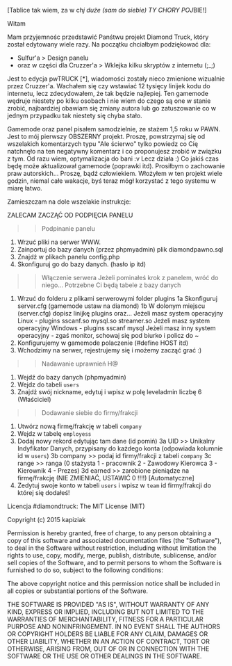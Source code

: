 
[Tablice tak wiem, za w ch*j duże (sam do siebie) TY CHORY POJ*BIE!]

Witam

Mam przyjemnośc przedstawić Panśtwu projekt Diamond Truck, który został edytowany wiele razy.
Na początku chciałbym podziękować dla:
- Sulfur'a > Design panelu
- oraz w części dla Cruzzer'a > Wklejka kilku skryptów z internetu (;_;)

Jest to edycja pwTRUCK [*], wiadomości zostały nieco zmienione wizualnie przez Cruzzer'a.
Wachałem się czy wstawiać 12 tysięcy linijek kodu do internetu, lecz zdecydowałem, że tak będzie najlepiej.
Ten gamemode wędruje niestety po kilku osobach i nie wiem do czego są one w stanie zrobić, najbardziej obawiam się
zmiany autora lub go zatuszowanie co w jednym przypadku tak niestety się chyba stało.

Gamemode oraz panel pisałem samodzielnie, ze stażem 1,5 roku w PAWN. Jest to mój pierwszy OBSZERNY projekt.
Proszę, powstrzymaj się od wszelakich komentarzych typu "Ale ścierwo" tylko powiedz co Cię natchnęło na ten negatywny komentarz i co proponujesz
zrobić w związku z tym. Od razu wiem, optymalizacja do bani :v Lecz działa :)
Co jakiś czas będę może aktualizował gamemode (poprawki itd).
Prosiłbym o zachowanie praw autorskich... Proszę, bądź człowiekiem. Włożyłem w ten projekt wiele godzin, niemal całe wakacje, byś teraz mógł
korzystać z tego systemu w miarę łatwo.

Zamieszczam na dole wszelakie instrukcje:

ZALECAM ZACZĄĆ OD PODPIĘCIA PANELU

>> Podpinanie panelu
1. Wrzuć pliki na serwer WWW.
2. Zainportuj do bazy danych (przez phpmyadmin) plik diamondpawno.sql
3. Znajdź w plikach panelu config.php
4. Skonfiguruj go do bazy danych. (hasło ip itd)

>> Włączenie serwera
Jeżeli pominałeś krok z panelem, wróć do niego... Potrzebne Ci będą tabele z bazy danych
1. Wrzuć do folderu z plikami serwerowymi folder plugins
1a Skonfiguruj server.cfg (gamemode ustaw na diamond)
1b W dolonym miejscu (server.cfg) dopisz linijkę plugins oraz...
Jeżeli masz system operacyjny Linux - plugins sscanf.so mysql.so streamer.so
Jeżeli masz system operacyjny Windows - plugins sscanf mysql 
Jeżeli masz inny system operacyjny - zgaś monitor, schowaj się pod biurko i policz do ~
2. Konfigurujemy w gamemode polaczenie (#define HOST itd)
3. Wchodzimy na serwer, rejestrujemy się i możemy zacząć grać :)

>> Nadawanie uprawnień H@
1. Wejdź do bazy danych (phpmyadmin)
2. Wejdz do tabeli `users`
3. Znajdź swój nickname, edytuj i wpisz w polę leveladmin liczbę 6 (Właściciel)

>> Dodawanie siebie do firmy/frakcji
1. Utwórz nową firmę/frakcję w tabeli `company`
2. Wejdz w tabelę `employess`
3. Dodaj nowy rekord edytując tam dane (id pomiń)
3a UID >> Unikalny Indyfikator Danych, przypisany do każdego konta (odpowiada kolumnie id w `users`)
3b company >> podaj id firmy/frakcji z tabeli `company`
3c range >> ranga (0 stażysta 1 - pracownik 2 - Zawodowy Kierowca 3 - Kierownik 4 - Prezes)
3d earned >> zarobione pieniądze na firmę/frakcję (NIE ZMIENIAĆ, USTAWIĆ 0 !!!!) [Automatyczne]
4. Zedytuj swoje konto w tabeli `users` i wpisz w `team` id firmy/frakcji do której się dodałeś!

Licencja #diamondtruck:
The MIT License (MIT)

Copyright (c) 2015 kapiziak

Permission is hereby granted, free of charge, to any person obtaining a copy
of this software and associated documentation files (the "Software"), to deal
in the Software without restriction, including without limitation the rights
to use, copy, modify, merge, publish, distribute, sublicense, and/or sell
copies of the Software, and to permit persons to whom the Software is
furnished to do so, subject to the following conditions:

The above copyright notice and this permission notice shall be included in all
copies or substantial portions of the Software.

THE SOFTWARE IS PROVIDED "AS IS", WITHOUT WARRANTY OF ANY KIND, EXPRESS OR
IMPLIED, INCLUDING BUT NOT LIMITED TO THE WARRANTIES OF MERCHANTABILITY,
FITNESS FOR A PARTICULAR PURPOSE AND NONINFRINGEMENT. IN NO EVENT SHALL THE
AUTHORS OR COPYRIGHT HOLDERS BE LIABLE FOR ANY CLAIM, DAMAGES OR OTHER
LIABILITY, WHETHER IN AN ACTION OF CONTRACT, TORT OR OTHERWISE, ARISING FROM,
OUT OF OR IN CONNECTION WITH THE SOFTWARE OR THE USE OR OTHER DEALINGS IN THE
SOFTWARE.
